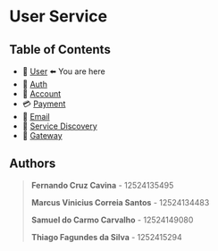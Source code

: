 # User Service

## Table of Contents

- 👤 [User](https://github.com/FernandoCruzCavina/user-authentication-service)  ⬅️ You are here
- 🔐 [Auth](https://github.com/FernandoCruzCavina/auth-service)
- 💼 [Account](https://github.com/FernandoCruzCavina/account-microservice)
- 💳 [Payment](https://github.com/FernandoCruzCavina/payment-microservice/tree/v1.0)
- 📧 [Email](https://github.com/FernandoCruzCavina/email-sender-service)
- 🧭 [Service Discovery](https://github.com/FernandoCruzCavina/service-discovery)
- 🚪 [Gateway](https://github.com/FernandoCruzCavina/gateway)

## Authors

> **Fernando Cruz Cavina** - 12524135495
> 
> **Marcus Vinicius Correia Santos** - 12524134483
> 
> **Samuel do Carmo Carvalho** - 12524149080 
>
> **Thiago Fagundes da Silva** - 1252415294